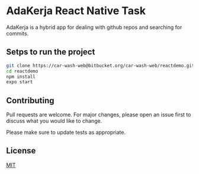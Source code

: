 # AdaKerja React Native Task

AdaKerja is a hybrid app for dealing with github repos and searching for commits.

## Setps to run the project
```bash
git clone https://car-wash-web@bitbucket.org/car-wash-web/reactdemo.git
cd reactdemo
npm install
expo start
```

## Contributing
Pull requests are welcome. For major changes, please open an issue first to discuss what you would like to change.

Please make sure to update tests as appropriate.

## License
[MIT](https://choosealicense.com/licenses/mit/)